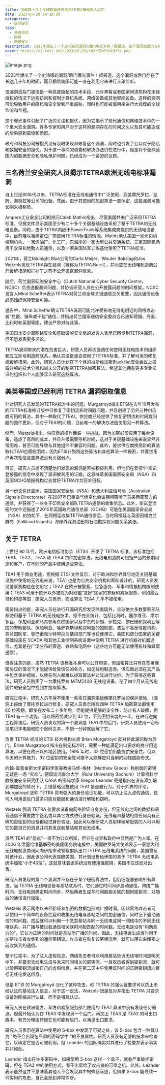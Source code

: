 ```yaml
---
title: 隐蔽数十年！全球数据通信技术TETRA揭秘惊人后门
date: 2023-07-28 14:18:00
categories:
  - 信息安全
tags:
  - 渗透测试
  - 间谍
  - 网络安全
description: 2023年爆出了一个史诗级的漏洞/后门曝光事件！据报道，这个漏洞或后门存在了长达几十年的时间，而且据信美国可能一直在利用它来进行全球监听
cover: https://s2.loli.net/2023/07/28/cb2rQIxPXwEOYfz.png
---
```

![image.png](https://s2.loli.net/2023/07/28/St8VZiQGjTLnx2J.png)

2023年爆出了一个史诗级的漏洞/后门曝光事件！据报道，这个漏洞或后门存在了长达几十年的时间，而且据信美国可能一直在利用它来进行全球监听。

该漏洞或后门被指是一种高度隐秘的技术手段，允许黑客或者国家间谍机构在未经授权的情况下远程访问和控制计算机系统、网络设备或其他智能设备。这样的漏洞可能导致用户的隐私和安全受到严重威胁，同时也可能被滥用来进行大规模的全球监听和监视。

这个曝光事件引起了广泛的关注和担忧，因为它揭示了现代通信和网络技术中的一个重大安全漏洞。许多专家和用户对于这样的漏洞存在的时间之久以及其可能造成的后果感到震惊和愤怒。

政府和科技公司被指责没有及时发现和修复这个漏洞，同时也引发了公众对于隐私和数据安全的担忧。对于这一事件的调查和解决办法仍在进行中，但是对于全球范围内的数据安全和隐私保护问题，已经成为一个紧迫的议题。

## 三名荷兰安全研究人员揭示TETRA欧洲无线电标准漏洞

自上世纪90年代以来，TETRA标准在无线电通信中广泛使用，涵盖摩托罗拉、达姆、海特拉等公司的设备。然而，由于其使用的加密算法一直保密，这些漏洞可能长期未被察觉。

Ampere工业安全公司的顾问Caleb Mathis指出，尽管美国并未广泛采用TETRA标准，但据文件显示美国至少有二十多个关键基础设施采用了基于TETRA的无线电设备。同时，由于TETRA内嵌于PowerTrunk等系统集成商提供的无线电设备中，目前难以准确定位厂商使用TETRA标准的情况。Mathis确认美国一家州边境控制机构、一家炼油厂、化工厂、东海岸的一家大型公共交通系统、三家国际机场用于安保和地勤人员通信，以及一家美国陆军训练基地使用了TETRA标准。

2021年，荷兰Midnight Blue公司的Carlo Meijer、Wouter Bokslag和Jos Wetzels发现TETRA存在漏洞（被称为TETRA:Burst），并同意在无线电制造商公开缓解措施和打补丁之前不公开披露漏洞信息。

随后，荷兰国家网络安全中心（Dutch National Cyber Security Centre，NCSC）负责通报漏洞问题，并协调研究人员在公开披露问题的时间框架。NCSC发言人Miral Scheffer表示TETRA对荷兰和全球关键通信至关重要，因此通信设备必须始终保持安全可靠。

通告中，Miral Scheffer确认TETRA漏洞可能允许受影响无线电附近的网络攻击者“拦截、操纵或干扰”通信，并指出荷兰国家通信安全委员会已通知德国、丹麦、比利时和英国等国，建议严肃对待此事。

美国国土安全部网络安全和基础设施安全局的发言人表示已察觉到TETRA漏洞，但不愿发表更多评论。

TETRA漏洞带来的潜在危害巨大，研究人员再次强调任何使用无线电技术的组织都应立即与制造商联系，确认其设备是否使用了TETRA标准，并了解可用的修复或缓解措施。此外，研究人员计划在下个月的拉斯维加斯BlackHat安全会议上披露详细的技术分析和尚未公开的秘密TETRA加密算法，希望其他拥有更多专业知识的组织和个人能够深入研究这些算法。

## 美英等国或已经利用 TETRA 漏洞窃取信息

针对研究人员发现的TETRA标准中的问题，Murgatroyd指出ETSI在去年10月发布的TETRA标准修订版中已修复了密钥流和时间戳问题，并且创建了另外三种供应商可用的算法，其中一种取代了TEA1。供应商已经提供了修复密钥流和时间戳问题的固件更新，但对于TEA1的问题，目前唯一的解决办法是使用另一种算法。

然而，Wetzels指出，供应商的操作面临一些挑战，因为加密必须应用于每台设备，造成了高昂的成本，并且升级需要停机时间，这对于关键基础设施来说显然非常困难，甚至可能导致与其他组件不兼容的问题。此外，要求供应商换用新的算法取代TEA1也面临困难，因为ETSI计划将这些算法和其他算法一样保密，并要求用户再次相信这些算法没有关键弱点。

目前，研究人员尚不清楚他们发现的漏洞是否被积极利用，但他们在爱德华·斯诺登披露的信息中发现了漏洞被利用的证据，这意味着美国国家安全局（NSA）和英国GCHQ情报机构过去曾将TETRA作为窃听目标。

另一份文件还显示，美国国家安全局（NSA）和澳大利亚信号局（Australian Signals Directorate）在2007年巴厘岛气候变化会议期间窃听了马来西亚警方的通信，并获得了一些关于印尼安全部队TETRA通信的收集信息。此外，斯诺登泄密的文件还描述了2010年英国政府通信总部（GCHQ）可能在美国国家安全局（NSA）的协助下，在阿根廷收集TETRA通信信息，当时阿根廷与英国因福克兰群岛（Falkland Islands）海岸外深海油田的石油勘探权问题关系紧张。

## 关于 TETRA

上世纪 90 年代，欧洲电信标准协会（ETSI）开发了 TETRA 标准，该标准包括 TEA1、TEA2、TEA3 和 TEA4 四种加密算法，无线电制造商可根据产品的预期用途和客户，在不同的产品中使用这些算法。

TEA1 用于商业用途，但根据 ETSI 文件显示，对于欧洲和世界其它地区关键基础设施中使用的无线电来说，TEA1 也是为公共安全机构和军队设计的，研究人员发现警察机构也在使用它；TEA2 在欧洲被警察、应急服务、军事和情报机构限制使用；TEA3 可用于欧洲以外被视为对欧盟“友好”国家的警察和紧急服务，例如墨西哥和印度等国；研究人员表示，商业算法 TEA4 几乎不被使用。

需要指出的是，研究人员在进行开源研究后发现除美国外，全球绝大多数警察部队都使用基于 TETRA 的无线电技术。据不完全统计，包括比利时，塞尔维亚、摩尔多瓦、保加利亚和马其顿等东欧国家以及中东的伊朗、伊拉克、黎巴嫩和叙利亚等国的警察部队、保加利亚、哈萨克斯坦和叙利亚的国防部、波兰军事反情报机构、芬兰国防军、黎巴嫩和沙特阿拉伯情报部门等也在使用它。美国和部分国家的关键基础设施在 SCADA 和其他工业控制系统设置中使用 TETRA 进行机器对机器通信，尤其是在广泛分布的管道、铁路和电网中（这些地方可能无法使用有线和蜂窝通信）。

值得注意的是，虽然 TETRA 该标准本身可以公开审查，但加密算法只有在签署保密协议的情况下才能提供给受信任的各方，如无线电制造商。供应商必须在其产品中包含保护措施，以使任何人都难以提取算法并对其进行分析。为了获得这些算法，研究人员购买了一台摩托罗拉 MTM5400 无线电设备，花了四个月从无线电固件的安全包中找到并提取算法。

研究过程中，研究人员不得不使用一些零日漏洞来破解摩托罗拉的保护措施，（漏洞上报给了摩托罗拉进行修复。研究人员表示所有四种 TETRA 加密算法都使用 80 位密钥，即使在发布二十多年后，仍能提供足够的安全性，防止有人破解，但 TEA1 有一个功能，可以将密钥减少到 32 位，不到密钥长度的一半。在进行逆向工程算法后，研究人员发现的第一个漏洞是 TEA1 中的后门，研究人员使用一台标准笔记本电脑和四个密码文本，不到一分钟就破解了它。

负责 TETRA 标准的 ETSI 技术机构主席 Brian Murgatroyd 反对将此漏洞称为后门。Brian Murgatroyd 指出在制定标准时，需要一种能满足出口要求的商业用途算法，以便在欧洲以外地区使用。1995 年时，32 位密钥仍能提供安全性，但以今天的计算能力，32 位密钥的安全性可能不太能够应对当前的网络威胁形式。

约翰-霍普金斯大学密码学家兼教授马修-格林（Matthew Green）称削弱的密钥无疑是一场 “灾难”。德国波鸿鲁尔大学（Ruhr University Bochum）计算机科学教授兼安全研究团队 CASA 的密码学家 Gregor Leander 更是指出在没有添加端到端加密的情况下，关键基础设施使用 TEA1 是愚蠢行为。对于外界的评论，Murgatroyd 坚称 TETRA 具有强大的身份验证功能，可以防止注入虚假通信，任何人利用该后门最多只能对数据和通话进行解密和窃听。

Wetzels 强调 TETRA 仅要求设备向网络验证自身身份，但无线电之间的数据和语音通信不需要数字签名或以其它方式进行身份验证。无线电和基站相信任何具有正确加密密钥的设备都经过身份验证，因此可以像研究人员那样破解密钥的人可以用它加密自己的消息并将其发送到基站和其他无线电。

虽然 TEA1 的"弱点"一直不为公众所知，但它在业界和政府中显然是广为人知。在 2006 年泄露给维基解密的美国国务院电报中，美国驻罗马大使馆表示一家意大利无线电制造商询问向伊朗市政警察部队出口TETRA 无线电系统的问题，美国曾反对该计划，因此该公司代表提醒美国，其计划出售给伊朗的基于 TETRA 无线电系统中加密“小于40位”，这就意味着该系统没有使用强密钥，美国不应该反对出售。

研究人员发现的第二个漏洞并不存在于某个秘密算法中，但仍旧能够影响所有算法。当 TETRA 无线电设备与基站联系时，它们通过时间同步启动通信。网络广播时间，无线电则确定时间同步，然后两者生成与时间戳相关联的相同密钥流，对随后的通信进行加密。

Wetzels  表示网络以未经验证和加密的数据包形式广播时间，因此网络攻击者可以使用一个简单的设备拦截和收集无线电与基站之间的加密通信，同时记下启动通信的时间戳。然后就可以利用一个恶意基站与同一无线电或同一网络中的不同无线电联系，并广播与被拦截通信相关联时间相匹配的时间戳。无线电是没有”判断能力的“，它认为正确的时间就是基站所广播的时间。因此，无线电会生成当时用于加密攻击者收集到的通信密钥流。攻击者在恢复该密钥流后，就可以用它来解密之前收集到的通信。

整个过程中，为了注入虚假信息，网络攻击者可以利用基站告诉无线电时间是明天中午，并要求无线电生成与未来时间相关的密钥流，一旦攻击者得到密钥流，就可以使用密钥流加密自己的虚假信息，并在第二天中午使用该时间的正确密钥流向目标无线电发送信息。

但是 ETSI 的 Murgatroyd 淡化了这种攻击，称 TETRA 的强认证要求可以防止未经认证的基站注入信息，对于这一说法，Wetzels 很是反对并指出 TETRA 只要求设备对网络进行认证，而不是相互认证。

研究人员在欧洲警方、军方和紧急服务部门使用的 TEA2 算法中没有发现任何弱点，但最开始认为在 TEA3 中发现另一个后门，再加上 TEA3  是 TEA2 的可出口版本，有充分理由怀疑它也可能有后门，以满足出口要求。

研究人员表示在算法中使用的 S-box 中发现了可疑之处，该 S-box 包含一种其认为 "绝不会出现在严肃的密码学中 "的不良属性。研究人员没有足够的技术来检查它，以确定它是否可被利用。但 Leander 的团队确实对其进行了检查并表示事实并非如此。

Leander 指出在许多密码中，如果使用 S-box  这样一个盒子，就会严重破坏密码，但在 TEA3 中的使用方式，看不出留给了攻击者的可乘之机。此外，Leander 表示虽然这并不意味着其他人不会发现其中的蛛丝马迹，但如果 S-box 能导致一种实用的攻击，自己会感到非常惊讶。
